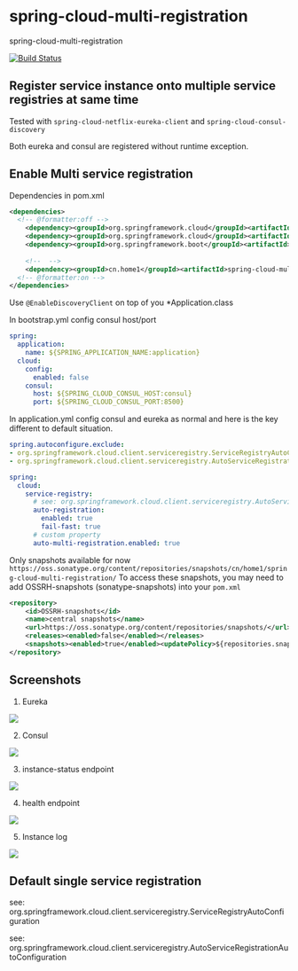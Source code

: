 # spring-cloud-multi-registration
spring-cloud-multi-registration


[![Build Status](https://travis-ci.org/cloud-ready/spring-cloud-service-discovery.svg?branch=develop)](https://travis-ci.org/cloud-ready/spring-cloud-service-discovery)


## Register service instance onto multiple service registries at same time

Tested with `spring-cloud-netflix-eureka-client` and `spring-cloud-consul-discovery`

Both eureka and consul are registered without runtime exception.


## Enable Multi service registration

Dependencies in pom.xml
```xml
<dependencies>
  <!-- @formatter:off -->
    <dependency><groupId>org.springframework.cloud</groupId><artifactId>spring-cloud-starter-netflix-eureka-client</artifactId></dependency>
    <dependency><groupId>org.springframework.cloud</groupId><artifactId>spring-cloud-starter-consul-all</artifactId></dependency>
    <dependency><groupId>org.springframework.boot</groupId><artifactId>spring-boot-starter-actuator</artifactId><scope>runtime</scope></dependency>
    
    <!--  -->
    <dependency><groupId>cn.home1</groupId><artifactId>spring-cloud-multi-registration</artifactId><version>${version}</version></dependency>
  <!-- @formatter:on -->
</dependencies>
```

Use `@EnableDiscoveryClient` on top of you *Application.class

In bootstrap.yml config consul host/port
```yaml
spring:
  application:
    name: ${SPRING_APPLICATION_NAME:application}
  cloud:
    config:
      enabled: false
    consul:
      host: ${SPRING_CLOUD_CONSUL_HOST:consul}
      port: ${SPRING_CLOUD_CONSUL_PORT:8500}
```

In application.yml config consul and eureka as normal and here is the key different to default situation.
```yaml
spring.autoconfigure.exclude:
- org.springframework.cloud.client.serviceregistry.ServiceRegistryAutoConfiguration
- org.springframework.cloud.client.serviceregistry.AutoServiceRegistrationAutoConfiguration

spring:
  cloud:
    service-registry:
      # see: org.springframework.cloud.client.serviceregistry.AutoServiceRegistrationAutoConfiguration
      auto-registration:
        enabled: true
        fail-fast: true
      # custom property
      auto-multi-registration.enabled: true
```

Only snapshots available for now `https://oss.sonatype.org/content/repositories/snapshots/cn/home1/spring-cloud-multi-registration/`
To access these snapshots, you may need to add OSSRH-snapshots (sonatype-snapshots) into your `pom.xml`
```xml
<repository>
    <id>OSSRH-snapshots</id>
    <name>central snapshots</name>
    <url>https://oss.sonatype.org/content/repositories/snapshots/</url>
    <releases><enabled>false</enabled></releases>
    <snapshots><enabled>true</enabled><updatePolicy>${repositories.snapshots.updatePolicy}</updatePolicy></snapshots>
</repository>
``` 

## Screenshots

1. Eureka

![](src/site/markdown/images/eureka.png)

2. Consul

![](src/site/markdown/images/consul.png)

3. instance-status endpoint

![](src/site/markdown/images/instance-status.png)

4. health endpoint

![](src/site/markdown/images/health.png)

5. Instance log

![](src/site/markdown/images/log.png)

## Default single service registration

see: org.springframework.cloud.client.serviceregistry.ServiceRegistryAutoConfiguration

see: org.springframework.cloud.client.serviceregistry.AutoServiceRegistrationAutoConfiguration
